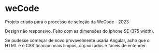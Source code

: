 # weCode
 Projeto criado para o processo de seleção da WeCode - 2023

Design não responsivo. Feito com as dimensões do Iphone SE (375 width).

Se pudesse começar de novo provavelmente usaria Angular, acho que o HTML e o CSS ficariam mais limpos, organizados e fáceis de entender.
